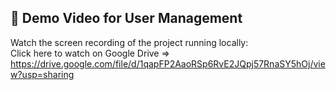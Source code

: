 ## 🔗 Demo Video for User Management

Watch the screen recording of the project running locally:  
Click here to watch on Google Drive =>  https://drive.google.com/file/d/1qapFP2AaoRSp6RvE2JQpj57RnaSY5hOj/view?usp=sharing
